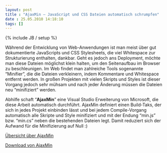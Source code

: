 ```yaml
---
layout: post
title : "AjaxMin – JavaScript und CSS Dateien automatisch schrumpfen"
date : 25.05.2010 14:18:10
tags: []
---
```

{% include JB / setup %}

Während der Entwicklung von Web-Anwendungen ist man meist über gut dokumentierte JavaScripts und CSS Stylesheets, die viel Whitespace zur Strukturierung enthalten, dankbar. Geht es jedoch ans Deployment, möchte man diese Dateien möglichst klein halten, um den Seitenaufbau im Browser zu beschleunigen. Im Web findet man zahlreiche Tools sogenannte “Minifier”, die die Dateien verkleinern, indem Kommentare und Whitespace entfernt werden. In großen Projekten mit vielen Skripts und Styles ist dieser Vorgang jedoch sehr mühsam und nach jeder Änderung müssen die Dateien neu “minifiziert” werden.

Abhilfe schaft “**AjaxMin**” eine Visual Studio Erweiterung von Microsoft, die diese Arbeit automatisch durchführt. AjaxMin definiert einen Build-Taks, der sich in jedes Projekt einbinden lässt und bei jedem Compile-Vorgang automatisch alle Skripte und Style minifiziert und mit der Endung “min.js” bzw. “min.cs” neben die bestehenden Dateien legt. Damit reduziert sich der Aufwand für die Minifizierung auf Null :)

[Übersicht über AjaxMin](http://www.asp.net/ajaxlibrary/AjaxMinQuickStart.ashx)

[Download von AjaxMin](http://aspnet.codeplex.com/releases/view/40584)
